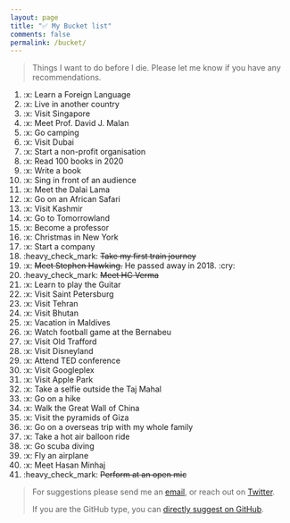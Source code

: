```yaml
---
layout: page
title: "✅ My Bucket list"
comments: false
permalink: /bucket/
---
```

> Things I want to do before I die. Please let me know if you have any recommendations.

<ol>
    <li>:x: Learn a Foreign Language</li>
    <li>:x: Live in another country</li>
    <li>:x: Visit Singapore</li>
    <li>:x: Meet Prof. David J. Malan</li>
    <li>:x: Go camping</li>
    <li>:x: Visit Dubai</li>
    <li>:x: Start a non-profit organisation</li>
    <li>:x: Read 100 books in 2020</li>
    <li>:x: Write a book</li>
    <li>:x: Sing in front of an audience</li>
    <li>:x: Meet the Dalai Lama</li>
    <li>:x: Go on an African Safari</li>
    <li>:x: Visit Kashmir</li>
    <li>:x: Go to Tomorrowland</li>
    <li>:x: Become a professor</li>
    <li>:x: Christmas in New York</li>
    <li>:x: Start a company</li>
    <li>:heavy_check_mark: <s>Take my first train journey</s></li>
    <li>:x: <s>Meet Stephen Hawking.</s> He passed away in 2018. :cry:</li>
    <li>:heavy_check_mark: <s>Meet HC Verma</s></li>
    <li>:x: Learn to play the Guitar</li>
    <li>:x: Visit Saint Petersburg</li>
    <li>:x: Visit Tehran</li>
    <li>:x: Visit Bhutan</li>
    <li>:x: Vacation in Maldives</li>
    <li>:x: Watch football game at the Bernabeu</li>
    <li>:x: Visit Old Trafford</li>
    <li>:x: Visit Disneyland</li>
    <li>:x: Attend TED conference</li>
    <li>:x: Visit Googleplex</li>
    <li>:x: Visit Apple Park</li>
    <li>:x: Take a selfie outside the Taj Mahal</li>
    <li>:x: Go on a hike</li>
    <li>:x: Walk the Great Wall of China</li>
    <li>:x: Visit the pyramids of Giza</li>
    <li>:x: Go on a overseas trip with my whole family</li>
    <li>:x: Take a hot air balloon ride</li>
    <li>:x: Go scuba diving</li>
    <li>:x: Fly an airplane</li>
    <li>:x: Meet Hasan Minhaj</li>
    <li>:heavy_check_mark: <s>Perform at an open mic</s></li>
</ol>

<blockquote><p>For suggestions please send me an <a href="mailto:reang.bade@gmail.com">email</a>, or reach out on <a
        href="https://twitter.com/reangdeba">Twitter</a>.</p>
      <p>If you are the GitHub type, you can <a href="https://github.com/reangdeba/reangdeba.github.io/edit/master/{{ page.path }}">directly suggest on GitHub</a>.</p></blockquote>
